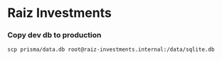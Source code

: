 # Raiz Investments

### Copy dev db to production

```
scp prisma/data.db root@raiz-investments.internal:/data/sqlite.db
```
